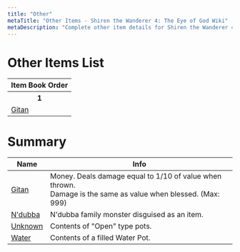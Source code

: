 ```yaml
---
title: "Other"
metaTitle: "Other Items - Shiren the Wanderer 4: The Eye of God Wiki"
metaDescription: "Complete other item details for Shiren the Wanderer 4: The Eye of God and the Devil's Navel."
---
```


# Other Items List

<table class="itemListCentered">
  <tr>
    <th>Item Book Order</th>
  </tr>
  <tr>
    <th>1</th>
  </tr>
  <tr>
    <td class="highlightLightblue"><a href="#gitan">Gitan</a></td>
  </tr>
</table>

# Summary

<table class="itemListCentered">
  <thead>
    <tr>
      <th>Name</th>
      <th>Info</th>
    </tr>
  </thead>
  <tbody>
    <tr>
      <td class="highlightYellow"><a href="#gitan">Gitan</a></td>
      <td class="leftText">Money. Deals damage equal to 1/10 of value when thrown.<br/>Damage is the same as value when blessed. (Max: 999)</td>
    </tr>
    <tr>
      <td class="highlightYellow"><a href="#ndubba">N'dubba</a></td>
      <td class="leftText">N'dubba family monster disguised as an item.</td>
    </tr>
    <tr>
      <td class="highlightYellow"><a href="#unknown">Unknown</a></td>
      <td class="leftText">Contents of "Open" type pots.</td>
    </tr>
    <tr>
      <td class="highlightYellow"><a href="#water">Water</a></td>
      <td class="leftText">Contents of a filled Water Pot.</td>
    </tr>
  </tbody>
</table>
